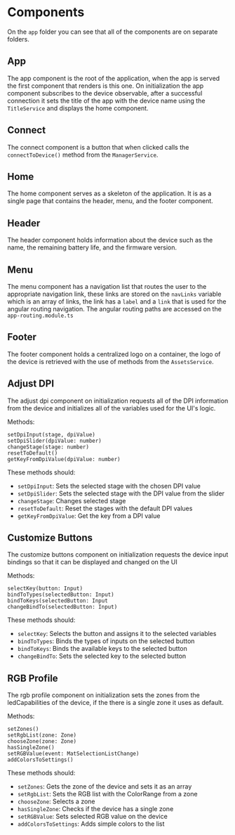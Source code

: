 # Components

On the `app` folder you can see that all of the components are on separate folders.

## App

The app component is the root of the application, when the app is served the first component that renders is this one. On initialization the app component subscribes to the device observable, after a successful connection it sets the title of the app with the device name using the `TitleService` and displays the home component.

## Connect

The connect component is a button that when clicked calls the `connectToDevice()` method from the `ManagerService`.

## Home

The home component serves as a skeleton of the application. It is as a single page that contains the header, menu, and the footer component.

## Header

The header component holds information about the device such as the name, the remaining battery life, and the firmware version.

## Menu

The menu component has a navigation list that routes the user to the appropriate navigation link, these links are stored on the `navLinks` variable which is an array of links, the link has a `label` and a `link` that is used for the angular routing navigation. The angular routing paths are accessed on the `app-routing.module.ts`

## Footer

The footer component holds a centralized logo on a container, the logo of the device is retrieved with the use of methods from the `AssetsService`.

## Adjust DPI

The adjust dpi component on initialization requests all of the DPI information from the device and initializes all of the variables used for the UI's logic.

Methods:

```
setDpiInput(stage, dpiValue)
setDpiSlider(dpiValue: number)
changeStage(stage: number)
resetToDefault()
getKeyFromDpiValue(dpiValue: number)
```

These methods should:

- `setDpiInput`: Sets the selected stage with the chosen DPI value
- `setDpiSlider`: Sets the selected stage with the DPI value from the slider
- `changeStage`: Changes selected stage
- `resetToDefault`: Reset the stages with the default DPI values
- `getKeyFromDpiValue`: Get the key from a DPI value

## Customize Buttons

The customize buttons component on initialization requests the device input bindings so that it can be displayed and changed on the UI

Methods:

```
selectKey(button: Input)
bindToTypes(selectedButton: Input)
bindToKeys(selectedButton: Input
changeBindTo(selectedButton: Input)
```

These methods should:

- `selectKey`: Selects the button and assigns it to the selected variables
- `bindToTypes`: Binds the types of inputs on the selected button
- `bindToKeys`: Binds the available keys to the selected button
- `changeBindTo`: Sets the selected key to the selected button

## RGB Profile

The rgb profile component on initialization sets the zones from the ledCapabilities of the device, if the there is a single zone it uses as default.

Methods:

```
setZones()
setRgbList(zone: Zone)
chooseZone(zone: Zone)
hasSingleZone()
setRGBValue(event: MatSelectionListChange)
addColorsToSettings()
```

These methods should:

- `setZones`: Gets the zone of the device and sets it as an array
- `setRgbList`: Sets the RGB list with the ColorRange from a zone
- `chooseZone`: Selects a zone
- `hasSingleZone`: Checks if the device has a single zone
- `setRGBValue`: Sets selected RGB value on the device
- `addColorsToSettings`: Adds simple colors to the list
